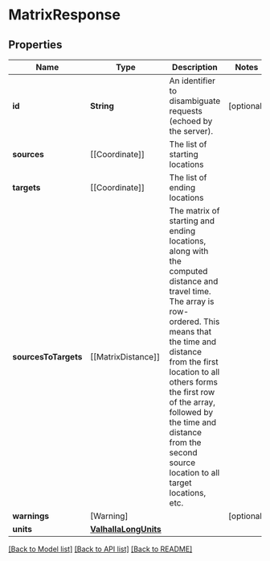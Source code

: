 # MatrixResponse

## Properties
Name | Type | Description | Notes
------------ | ------------- | ------------- | -------------
**id** | **String** | An identifier to disambiguate requests (echoed by the server). | [optional] 
**sources** | [[Coordinate]] | The list of starting locations | 
**targets** | [[Coordinate]] | The list of ending locations | 
**sourcesToTargets** | [[MatrixDistance]] | The matrix of starting and ending locations, along with the computed distance and travel time. The array is row-ordered. This means that the time and distance from the first location to all others forms the first row of the array, followed by the time and distance from the second source location to all target locations, etc. | 
**warnings** | [Warning] |  | [optional] 
**units** | [**ValhallaLongUnits**](ValhallaLongUnits.md) |  | 

[[Back to Model list]](../README.md#documentation-for-models) [[Back to API list]](../README.md#documentation-for-api-endpoints) [[Back to README]](../README.md)


